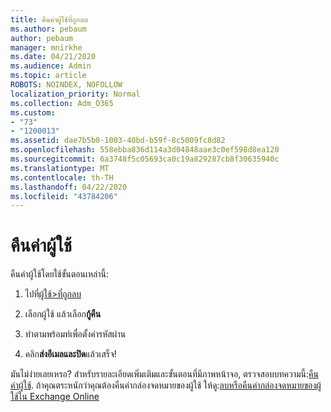 ```yaml
---
title: คืนค่าผู้ใช้ที่ถูกลบ
ms.author: pebaum
author: pebaum
manager: mnirkhe
ms.date: 04/21/2020
ms.audience: Admin
ms.topic: article
ROBOTS: NOINDEX, NOFOLLOW
localization_priority: Normal
ms.collection: Adm_O365
ms.custom:
- "73"
- "1200013"
ms.assetid: dae7b5b0-1003-40bd-b59f-8c5009fc8d82
ms.openlocfilehash: 558ebba836d114a3d04848aae3c0ef598d8ea120
ms.sourcegitcommit: 6a3748f5c05693ca0c19a829287cb8f30635940c
ms.translationtype: MT
ms.contentlocale: th-TH
ms.lasthandoff: 04/22/2020
ms.locfileid: "43784206"
---
```

# <a name="restore-a-user"></a>คืนค่าผู้ใช้

คืนค่าผู้ใช้โดยใช้ขั้นตอนเหล่านี้:
  
1. ไปที่[ผู้ใช้\>ที่ถูกลบ](https://admin.microsoft.com/adminportal/home#/deletedusers)

2. เลือกผู้ใช้ แล้วเลือก**กู้คืน**

3. ทําตามพร้อมท์เพื่อตั้งค่ารหัสผ่าน

4. คลิก**ส่งอีเมลและปิด**แล้วเสร็จ!

มันไม่ง่ายเลยเหรอ? สําหรับรายละเอียดเพิ่มเติมและขั้นตอนที่มีภาพหน้าจอ, ตรวจสอบบทความนี้:[คืนค่าผู้ใช้](https://docs.microsoft.com/office365/admin/add-users/restore-user). ถ้าคุณตระหนักว่าคุณต้องคืนค่ากล่องจดหมายของผู้ใช้ ให้ดู:[ลบหรือคืนค่ากล่องจดหมายของผู้ใช้ใน Exchange Online](https://docs.microsoft.com/exchange/recipients-in-exchange-online/delete-or-restore-mailboxes)